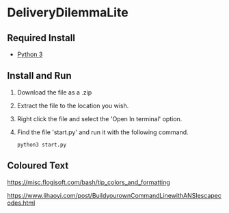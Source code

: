 # DeliveryDilemmaLite

## Required Install
- [Python 3](https://www.python.org/downloads/) 

## Install and Run

1. Download the file as a .zip

2. Extract the file to the location you wish.

3. Right click the file and select the 'Open In terminal' option.

4. Find the file 'start.py' and run it with the following command.

   ```
   python3 start.py
   
   ```
## Coloured Text
https://misc.flogisoft.com/bash/tip_colors_and_formatting

https://www.lihaoyi.com/post/BuildyourownCommandLinewithANSIescapecodes.html
